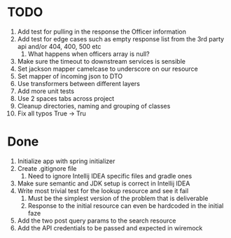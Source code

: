 # TODO
1. Add test for pulling in the response the Officer information 
2. Add test for edge cases such as empty response list from the 3rd party api and/or 404, 400, 500 etc 
   1. What happens when officers array is null?
3. Make sure the timeout to downstream services is sensible 
4. Set jackson mapper camelcase to underscore on our resource 
5. Set mapper of incoming json to DTO 
6. Use transformers between different layers
7. Add more unit tests
8. Use 2 spaces tabs across project
9. Cleanup directories, naming and grouping of classes
10. Fix all typos True -> Tru

# Done
1. Initialize app with spring initializer
2. Create .gitignore file
   1. Need to ignore Intellij IDEA specific files and gradle ones
3. Make sure semantic and JDK setup is correct in Intellij IDEA
4. Write most trivial test for the lookup resource and see it fail
   1. Must be the simplest version of the problem that is deliverable
   2. Response to the initial resource can even be hardcoded in the initial faze
5. Add the two post query params to the search resource
6. Add the API credentials to be passed and expected in wiremock